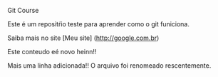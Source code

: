 Git Course

Este é um repositŕio teste para aprender como o git funiciona.


Saiba mais no site [Meu site] (http://google.com.br) 

Este conteudo eé novo heinn!!


Mais uma linha adicionada!!
O arquivo foi renomeado rescentemente.
